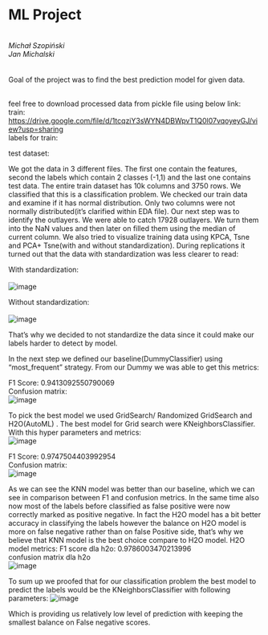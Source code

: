 <h1>ML Project</h1><br>
  <i>Michał Szopiński</i> <BR>
  <i>Jan Michalski</i> <BR><BR><BR>
Goal of the project was to find the best prediction model for given data.<br><br>

 feel free to download processed data from pickle file using below link:<br>
 train:<br>
 https://drive.google.com/file/d/1tcqziY3sWYN4DBWpvT1Q0l07vqoyeyGJ/view?usp=sharing<br>
 labels for train:<br>
  
 test dataset:<br>
 
 
  
We got the data in 3 different files. The first one contain the features, second the labels which contain 2 classes (-1,1) and the last one contains test data. The entire train dataset has 10k columns and 3750 rows. We classified that this is a classification problem. We checked our train data and examine if it has normal distribution. Only two columns were not normally distributed(it’s clarified within EDA file). Our next step was to identify the outlayers. We were able to catch 17928 outlayers. We turn them into the NaN values and then later on filled them using the median of current column. We also tried to visualize training data using KPCA, Tsne and PCA+ Tsne(with and without standardization). During replications it turned out that the data with standardization was less clearer to read:

With standardization:<br><br>
 ![image](https://user-images.githubusercontent.com/49531926/175608515-a7c340a2-7af4-481e-8695-bb89e15e87e2.png)


Without standardization:<br><br>
 ![image](https://user-images.githubusercontent.com/49531926/175608530-0f0b0773-729c-4b60-8892-32e418ef8537.png)


That’s why we decided to not standardize the data since it could make our labels harder to detect by model.

In the next step we defined our baseline(DummyClassifier) using “most_frequent” strategy. From our Dummy we was able to get this metrics:

F1 Score: 0.9413092550790069<br>
Confusion matrix:<br>
 ![image](https://user-images.githubusercontent.com/49531926/175608651-a1213761-6cb8-4452-b2ca-b5341ccf87e5.png)


To pick the best model we used GridSearch/ Randomized GridSearch and H2O(AutoML) . The best model for Grid search were KNeighborsClassifier.
With this hyper parameters and metrics:<br>
 ![image](https://user-images.githubusercontent.com/49531926/175608636-ba7d24ee-5bef-4c34-85a4-fc1fc1f3ff49.png)

F1 Score: 0.9747504403992954<br>
 Confusion matrix:<br>
![image](https://user-images.githubusercontent.com/49531926/175608662-a379d7f7-0ffd-496f-87e1-ba7899a9e6df.png)

As we can see the KNN model was better than our baseline, which we can see in comparison between F1 and confusion metrics. In the same time also now most of the labels before classified as false positive were now correctly marked as positive negative. In fact the H2O model has a bit better accuracy in classifying the labels however the balance on H2O model is more on false negative rather than on false Positive side, that’s why we believe that KNN model is the best choice compare to H2O model.
H2O model metrics:
F1 score dla h2o: 0.9786003470213996<br>
confusion matrix dla h2o<br>
![image](https://user-images.githubusercontent.com/49531926/175608679-15786d2f-64fa-4a25-93a0-5da7cbe871fe.png)

 
To sum up we proofed that for our classification problem the best model to predict the labels would be the KNeighborsClassifier with following parameters:
 ![image](https://user-images.githubusercontent.com/49531926/175608688-9a4e577f-07cb-4175-b496-6f6bbd8dd769.png)

Which is providing us relatively low level of prediction with keeping the smallest balance on False negative scores.
 
